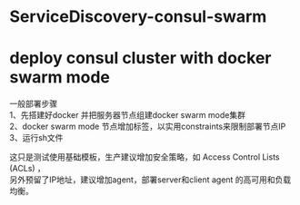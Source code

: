 # ServiceDiscovery-consul-swarm
# deploy consul cluster with docker swarm mode
一般部署步骤  
1、先搭建好docker 并把服务器节点组建docker swarm mode集群  
2、docker swarm mode 节点增加标签，以实用constraints来限制部署节点IP  
3、运行sh文件  
  
这只是测试使用基础模板，生产建议增加安全策略，如 Access Control Lists (ACLs) ，  
另外预留了IP地址，建议增加agent，部署server和client agent 的高可用和负载均衡。   
